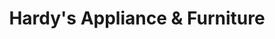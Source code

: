 ---
title: "Hardy's Appliance & Furniture"
url: /snow-hill/hardys-appliance-and-furniture/
shop: furniture
---